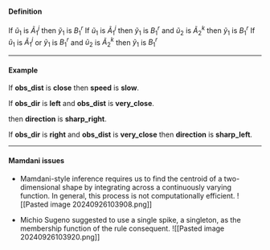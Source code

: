 #### Definition
If $ũ_{1}$ is $Ã^j_{1}$ then $ỹ_{1}$ is $B^r_{1}$ 
If $ũ_{1}$ is $Ã^j_{1}$ then $ỹ_{1}$ is $B^r_{1}$ and $ũ_{2}$ is $Ã^k_{2}$ then $ỹ_{1}$ is $B^r_{1}$ 
If $ũ_{1}$ is $Ã^j_{1}$ or $ỹ_{1}$ is $B^r_{1}$ and $ũ_{2}$ is $Ã^k_{2}$ then $ỹ_{1}$ is $B^r_{1}$ 

---
#### Example
If **obs_dist** is **close** then **speed** is **slow**.

If **obs_dir** is **left** and **obs_dist** is **very_close**.

then **direction** is **sharp_right**.

If **obs_dir** is **right** and **obs_dist** is **very_close**
then **direction** is **sharp_left**.

---
#### Mamdani issues
* Mamdani-style inference requires us to find the centroid of a two-dimensional shape by integrating across a continuously varying function. In general, this process is not computationally efficient.
![[Pasted image 20240926103908.png]]

* Michio Sugeno suggested to use a single spike, a singleton, as the membership function of the rule consequent.
![[Pasted image 20240926103920.png]]
